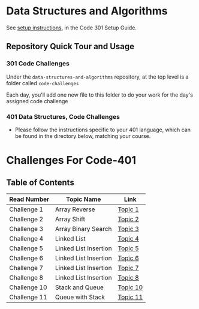 # Data Structures and Algorithms

See [setup instructions](https://codefellows.github.io/setup-guide/code-301/3-code-challenges), in the Code 301 Setup Guide.

## Repository Quick Tour and Usage

### 301 Code Challenges

Under the `data-structures-and-algorithms` repository, at the top level is a folder called `code-challenges`

Each day, you'll add one new file to this folder to do your work for the day's assigned code challenge

### 401 Data Structures, Code Challenges

- Please follow the instructions specific to your 401 language, which can be found in the directory below, matching your course.

# Challenges For Code-401

## Table of Contents
Read Number | Topic Name | Link
----------- | ---------- | ----
Challenge 1 | Array Reverse | [Topic 1](https://github.com/Aseel-Banna/data-structures-and-algorithms/tree/main/challenges/array-reverse)
Challenge 2 | Array Shift | [Topic 2](https://github.com/Aseel-Banna/data-structures-and-algorithms/tree/main/challenges/array-shift) 
Challenge 3 | Array Binary Search | [Topic 3](https://github.com/Aseel-Banna/data-structures-and-algorithms/tree/main/challenges/array-binary-search) 
Challenge 4 | Linked List | [Topic 4](https://github.com/Aseel-Banna/data-structures-and-algorithms/tree/main/Data-Structures) 
Challenge 5 | Linked List Insertion | [Topic 5](https://github.com/Aseel-Banna/data-structures-and-algorithms/tree/main/Data-Structures) 
Challenge 6 | Linked List Insertion | [Topic 6](https://github.com/Aseel-Banna/data-structures-and-algorithms/tree/main/data-structures) 
Challenge 7 | Linked List Insertion | [Topic 7](https://github.com/Aseel-Banna/data-structures-and-algorithms/tree/main/data-structures) 
Challenge 8 | Linked List Insertion | [Topic 8](https://github.com/Aseel-Banna/data-structures-and-algorithms/tree/main/data-structures) 
Challenge 10 | Stack and Queue| [Topic 10](https://github.com/Aseel-Banna/data-structures-and-algorithms/tree/main/data-structures/stack-and-queue) 
Challenge 11 | Queue with Stack | [Topic 11](https://github.com/Aseel-Banna/data-structures-and-algorithms/tree/main/data-structures/stack-and-queue) 


